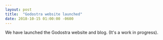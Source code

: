 ```yaml
---
layout: post
title:  "Godostra website launched"
date: 2018-10-15 01:00:00 -0600
---
```

We have launched the Godostra website and blog. (It's a work in
progress).
